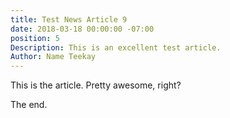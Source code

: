 ```yaml
---
title: Test News Article 9
date: 2018-03-18 00:00:00 -07:00
position: 5
Description: This is an excellent test article.
Author: Name Teekay
---
```


This is the article. Pretty awesome, right?

The end.
